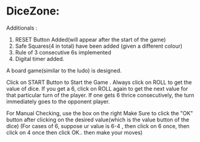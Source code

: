 # DiceZone:

Additionals :
1. RESET Button Added(will appear after the start of the game)
2. Safe Squares(4 in total) have been added (given a different colour)
3. Rule of 3 consecutive 6s implemented
4. Digital timer added.

A board game(similar to the ludo) is designed.

Click on START Button to Start the Game . Always click on ROLL to get the value of dice. If you get a 6, click on ROLL again to get the next value for that particular turn of the player. If one gets 6 thrice consecutively, the turn immediately goes to the opponent player.

For Manual Checking, use the box on the right 
Make Sure to click the "OK" button after clicking on the desired value(which is the value button of the dice)
(For cases of 6, suppose ur value is 6-4 , then click on 6 once, then click on 4 once then click OK.. then make your moves)
